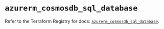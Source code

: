 # `azurerm_cosmosdb_sql_database`

Refer to the Terraform Registry for docs: [`azurerm_cosmosdb_sql_database`](https://registry.terraform.io/providers/hashicorp/azurerm/3.113.0/docs/resources/cosmosdb_sql_database).

